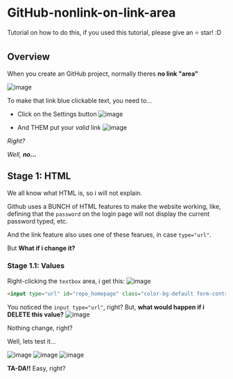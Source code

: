 # GitHub-nonlink-on-link-area
Tutorial on how to do this, if you used this tutorial, please give an ⭐ star! :D

## Overview

When you create an GitHub project, normally theres **no link "area"**

![image](https://github.com/user-attachments/assets/373d609b-323e-4b9d-b841-ad1ecf05b3ff)

To make that link blue clickable text, you need to...

- Click on the Settings button
![image](https://github.com/user-attachments/assets/822b5aff-edde-4803-b2b7-eeddb4ee1a71)

- And THEM put your *valid* link
![image](https://github.com/user-attachments/assets/9892ffc1-903d-467f-a296-f018eee4c7a2)



_Right?_

*Well, **no...***

## Stage 1: HTML

We all know what HTML is, so i will not explain.

Github uses a BUNCH of HTML features to make the website working, like, defining that the `password` on the login page will not display the current password typed, etc.

And the link feature also uses one of these fearues, in case `type="url"`.

But **What if i change it?**

### Stage 1.1: Values

Right-clicking the `textbox` area, i get this:
![image](https://github.com/user-attachments/assets/ea759eae-31f9-4e18-acc7-64b6082999eb)

``` html
<input type="url" id="repo_homepage" class="color-bg-default form-control input-contrast width-full" name="repo_homepage" value="" placeholder="Enter a valid URL">
```

You noticed the `input type="url"`, right? But, **what would happen if i DELETE this value?**
![image](https://github.com/user-attachments/assets/b9fac749-e169-43ae-b63e-9afc14d129c5)

Nothing change, right?

Well, lets test it...

![image](https://github.com/user-attachments/assets/9a0c407b-1934-4ffc-aaca-05c2b30785d9)
![image](https://github.com/user-attachments/assets/de74f9ad-db4a-41cc-b587-9b5580006d35)
![image](https://github.com/user-attachments/assets/d5a0f737-2d11-4d80-823b-ae60161e701f)

**TA-DA!!** Easy, right?
